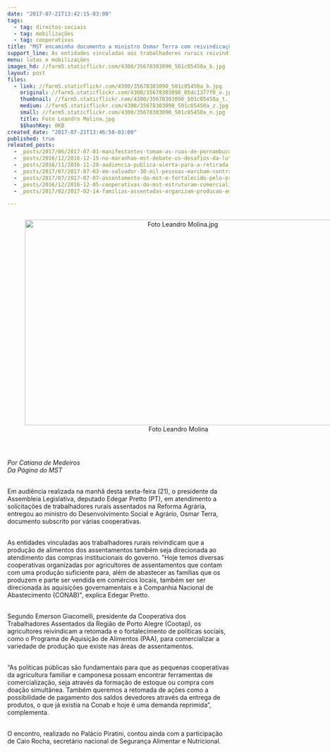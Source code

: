 ```yaml
---
date: "2017-07-21T13:42:15-03:00"
tags:
  - tag: direitos-sociais
  - tag: mobilizações
  - tag: cooperativas
title: "MST encaminha documento a ministro Osmar Terra com reivindicações de cooperativas\n"
support_line: As entidades vinculadas aos trabalhadores rurais reivindicam que a produção de alimentos dos assentamentos também seja direcionada ao atendimento das compras institucionais do governo
menu: lutas e mobilizações
images_hd: //farm5.staticflickr.com/4300/35678303090_501c05450a_b.jpg
layout: post
files:
  - link: //farm5.staticflickr.com/4300/35678303090_501c05450a_b.jpg
    original: //farm5.staticflickr.com/4300/35678303090_05dc1377f0_o.jpg
    thumbnail: //farm5.staticflickr.com/4300/35678303090_501c05450a_t.jpg
    medium: //farm5.staticflickr.com/4300/35678303090_501c05450a_z.jpg
    small: //farm5.staticflickr.com/4300/35678303090_501c05450a_n.jpg
    title: Foto Leandro Molina.jpg
    $$hashKey: 0KB
created_date: "2017-07-21T13:46:58-03:00"
published: true
releated_posts:
  - _posts/2017/06/2017-07-01-manifestantes-tomam-as-ruas-de-pernambuco-em-dia-de-greve-geral.md
  - _posts/2016/12/2016-12-15-no-maranhao-mst-debate-os-desafios-da-luta-por-direitos-sociais.md
  - _posts/2016/11/2016-11-28-audiencia-publica-alerta-para-a-retirada-de-direitos-com-reforma-da-previdencia.md
  - _posts/2017/07/2017-07-03-em-salvador-30-mil-pessoas-marcham-contra-as-reformas-do-governo-temer.md
  - _posts/2017/07/2017-07-07-assentamento-do-mst-e-fortalecido-pelo-programa-ecoforte.md
  - _posts/2016/12/2016-12-05-cooperativas-do-mst-estruturam-comercializacao-de-seus-alimentos-no-rs.md
  - _posts/2017/02/2017-02-14-familias-assentadas-organizam-producao-em-torno-de-agroindustrias.md

---
```

<div style="text-align:center">
<figure class="image" style="display:inline-block"><img alt="Foto Leandro Molina.jpg" height="466" src="//farm5.staticflickr.com/4300/35678303090_501c05450a_b.jpg" width="700" />
<figcaption>Foto Leandro Molina&nbsp;</figcaption>
</figure>
</div>

<p>&nbsp;</p>

<p><em>Por Catiana de Medeiros<br />
Da P&aacute;gina do MST</em></p>

<p><br />
Em audi&ecirc;ncia realizada na manh&atilde; desta sexta-feira (21), o presidente da Assembleia Legislativa, deputado Edegar Pretto (PT), em atendimento a solicita&ccedil;&otilde;es de trabalhadores rurais assentados na Reforma Agr&aacute;ria, entregou ao ministro do Desenvolvimento Social e Agr&aacute;rio, Osmar Terra, documento subscrito por v&aacute;rias cooperativas.</p>

<p><br />
As entidades vinculadas aos trabalhadores rurais reivindicam que a produ&ccedil;&atilde;o de alimentos dos assentamentos tamb&eacute;m seja direcionada ao atendimento das compras institucionais do governo. &quot;Hoje temos diversas cooperativas organizadas por agricultores de assentamentos que contam com uma produ&ccedil;&atilde;o suficiente para, al&eacute;m de abastecer as fam&iacute;lias que os produzem e parte ser vendida em com&eacute;rcios locais, tamb&eacute;m ser ser direcionada &agrave;s aquisi&ccedil;&otilde;es governamentais e &agrave; Companhia Nacional de Abastecimento (CONAB)&quot;, explica Edegar Pretto.</p>

<p><br />
Segundo Emerson Giacomelli, presidente da Cooperativa dos Trabalhadores Assentados da Regi&atilde;o de Porto Alegre (Cootap), os agricultores reivindicam a retomada e o fortalecimento de pol&iacute;ticas sociais, como o Programa de Aquisi&ccedil;&atilde;o de Alimentos (PAA), para comercializar a variedade de produ&ccedil;&atilde;o que existe nas &aacute;reas de assentamentos.</p>

<p><br />
&ldquo;As pol&iacute;ticas p&uacute;blicas s&atilde;o fundamentais para que as pequenas cooperativas da agricultura familiar e camponesa possam encontrar ferramentas de comercializa&ccedil;&atilde;o, seja atrav&eacute;s da forma&ccedil;&atilde;o de estoque ou compra com doa&ccedil;&atilde;o simult&acirc;nea. Tamb&eacute;m queremos a retomada de a&ccedil;&otilde;es como a possibilidade de pagamento dos saldos devedores atrav&eacute;s da entrega de produtos, o que j&aacute; existia na Conab e hoje &eacute; uma demanda reprimida&rdquo;, complementa.</p>

<p><br />
O encontro, realizado no Pal&aacute;cio Piratini, contou ainda com a participa&ccedil;&atilde;o de Caio Rocha, secret&aacute;rio nacional de Seguran&ccedil;a Alimentar e Nutricional.</p>
